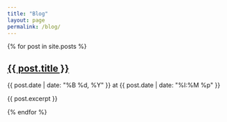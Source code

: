 ```yaml
---
title: "Blog"
layout: page
permalink: /blog/
---
```


{% for post in site.posts %}
  <h2><a href="{{ post.url }}">{{ post.title }}</a></h2>
  <p>{{ post.date | date: "%B %d, %Y" }} at {{ post.date | date: "%I:%M %p" }}</p>
  <p>{{ post.excerpt }}</p>
{% endfor %}
